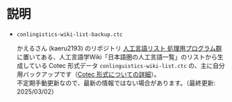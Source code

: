 # 説明

- `conlingistics-wiki-list-backup.ctc`

    かえるさん (kaeru2193) のリポジトリ [人工言語リスト 処理用プログラム群][1] に置いてある、人工言語学Wiki「日本語圏の人工言語一覧」のリストから生成している Cotec 形式データ `conlinguistics-wiki-list.ctc` の、主に自分用バックアップです（[Cotec 形式についての詳細][2]）。  
    不定期手動更新なので、最新の情報ではない場合があります。（最終更新: 2025/03/02）



[1]:https://github.com/kaeru2193/Conlang-List-Works
[2]:https://migdal.jp/cl_kiita/cotec-conlang-table-expression-powered-by-csv-clakis-rfc-2h86

